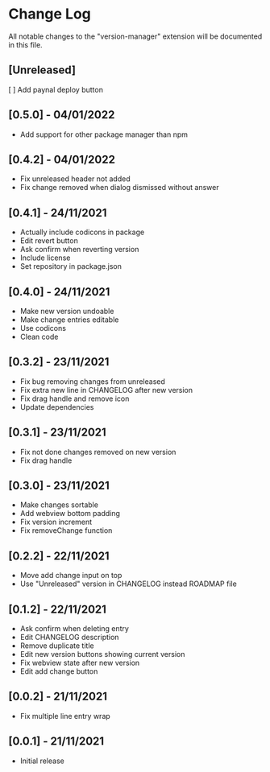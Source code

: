 # Change Log

All notable changes to the "version-manager" extension will be documented in this file.

## [Unreleased]
[ ] Add paynal deploy button

## [0.5.0] - 04/01/2022
- Add support for other package manager than npm

## [0.4.2] - 04/01/2022
- Fix unreleased header not added
- Fix change removed when dialog dismissed without answer

## [0.4.1] - 24/11/2021
- Actually include codicons in package
- Edit revert button
- Ask confirm when reverting version
- Include license
- Set repository in package.json

## [0.4.0] - 24/11/2021
- Make new version undoable
- Make change entries editable
- Use codicons
- Clean code

## [0.3.2] - 23/11/2021
- Fix bug removing changes from unreleased
- Fix extra new line in CHANGELOG after new version
- Fix drag handle and remove icon
- Update dependencies

## [0.3.1] - 23/11/2021
- Fix not done changes removed on new version
- Fix drag handle

## [0.3.0] - 23/11/2021
- Make changes sortable
- Add webview bottom padding
- Fix version increment
- Fix removeChange function

## [0.2.2] - 22/11/2021
- Move add change input on top
- Use "Unreleased" version in CHANGELOG instead ROADMAP file

## [0.1.2] - 22/11/2021
- Ask confirm when deleting entry
- Edit CHANGELOG description
- Remove duplicate title
- Edit new version buttons showing current version
- Fix webview state after new version
- Edit add change button

## [0.0.2] - 21/11/2021
- Fix multiple line entry wrap

## [0.0.1] - 21/11/2021
- Initial release